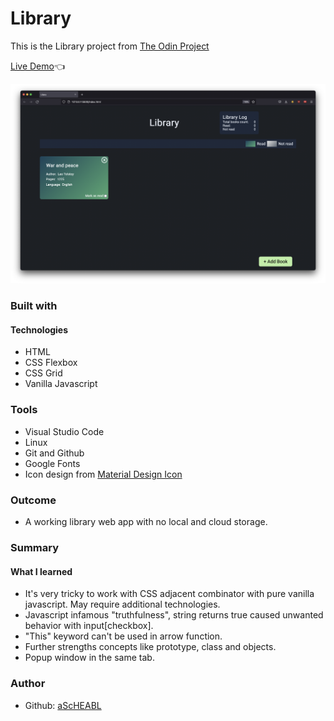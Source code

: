 # Library <br>

This is the Library project from [The Odin Project](https://www.theodinproject.com/lessons/node-path-javascript-library) <br>

[Live Demo](https://ascheabl.github.io/Libary/)👈 <br>

![Screenshot of the live demo](./resources/Screen%20Shot%202022-07-27%20at%203.56.11%20AM.png)

### Built with <br>

#### Technologies <br>

- HTML <br>
- CSS Flexbox <br>
- CSS Grid <br>
- Vanilla Javascript <br>

### Tools <br>
- Visual Studio Code <br>
- Linux <br>
- Git and Github <br>
- Google Fonts <br>
- Icon design from [Material Design Icon](https://materialdesignicons.com/) <br>

### Outcome <br>

- A working library web app with no local and cloud storage. <br>

### Summary <br>

#### What I learned <br>

- It's very tricky to work with CSS adjacent combinator with pure vanilla javascript. May require additional technologies. <br>
- Javascript infamous "truthfulness", string returns true caused unwanted behavior with input\[checkbox\]. <br>
- "This" keyword can't be used in arrow function. <br>
- Further strengths concepts like prototype, class and objects. <br>
- Popup window in the same tab. <br>

### Author <br>

- Github: [aScHEABL](https://github.com/aScHEABL)
